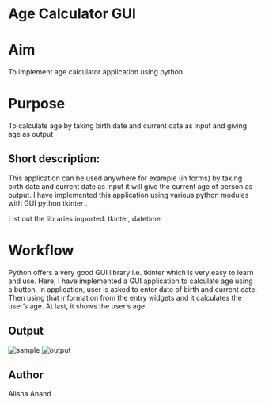 # Age Calculator GUI

# Aim
To implement age calculator application using python

# Purpose
To calculate age by taking birth date and current date as input and giving age as output

## Short description:
This application can be used anywhere for example (in forms) by taking birth date and current date as input it will give the current age of person as output.
I have implemented this application using various python modules with GUI python tkinter .

List out the libraries imported: tkinter, datetime

# Workflow
Python offers a very good GUI library i.e. tkinter which is very easy to learn and use.
Here, I have implemented a GUI application to calculate age using a button.
In application, user is asked to enter date of birth and current date.
Then using that information from the entry widgets and it calculates the user’s age.
At last, it shows the user’s age.


## Output
![sample](https://user-images.githubusercontent.com/55910525/123129596-b0ee6480-d469-11eb-8b3b-9f4f9baa719c.png)
![output](https://user-images.githubusercontent.com/55910525/123129692-c2d00780-d469-11eb-9a2c-4dfdbf06319e.png)


## Author
Alisha Anand


